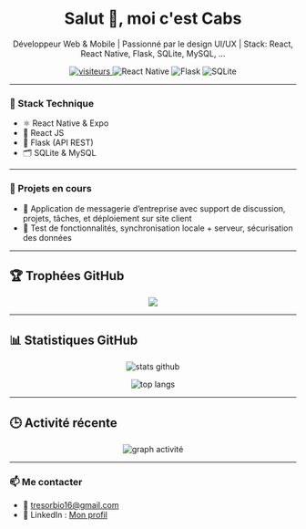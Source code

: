 <h1 align="center">Salut 👋, moi c'est Cabs</h1>

<p align="center">
  Développeur Web & Mobile | Passionné par le design UI/UX | Stack: React, React Native, Flask, SQLite, MySQL, ...
</p>

<p align="center">
  <a href="https://media4.giphy.com/media/v1.Y2lkPTc5MGI3NjExN25uc3kwNTdhaGtmbmhrZnlybHY0dncxcTc5dnR6YmZia25ldW0ybiZlcD12MV9pbnRlcm5hbF9naWZfYnlfaWQmY3Q9Zw/qgQUggAC3Pfv687qPC/giphy.gif"></a> 
</p>

<p align="center">
  <a href="https://github.com/TresorCabs">
    <img src="https://komarev.com/ghpvc/?username=TresorCabs&label=Profil%20visité&color=0e75b6&style=flat" alt="visiteurs"/>
  </a>
  <img src="https://img.shields.io/badge/React%20Native-en%20apprentissage-blueviolet?logo=react" alt="React Native"/>
  <img src="https://img.shields.io/badge/Flask-en%20cours-lightgrey?logo=flask" alt="Flask"/>
  <img src="https://img.shields.io/badge/SQLite-Backend-blue?logo=sqlite" alt="SQLite"/>
</p>

---

### 🧰 Stack Technique
- ⚛️ React Native & Expo
- 🧩 React JS
- 🐍 Flask (API REST)
- 🗂️ SQLite & MySQL


---

### 🔭 Projets en cours
- 📡 Application de messagerie d’entreprise avec support de discussion, projets, tâches, et déploiement sur site client
- 🧪 Test de fonctionnalités, synchronisation locale + serveur, sécurisation des données

---

## 🏆 Trophées GitHub

<p align="center">
  <img src="https://github-profile-trophy.vercel.app/?username=TresorCabs&theme=onedark&no-frame=true&margin-w=10" />
</p>

---

## 📊 Statistiques GitHub

<p align="center">
  <img src="https://github-readme-stats.vercel.app/api?username=TresorCabs&show_icons=true&theme=onedark&hide=issues" alt="stats github"/>
</p>

<p align="center">
  <img src="https://github-readme-stats.vercel.app/api/top-langs/?username=TresorCabs&layout=compact&langs_count=6&hide=html&theme=onedark" alt="top langs"/>
</p>

---

## 🕒 Activité récente

<p align="center">
  <img src="https://github-readme-activity-graph.vercel.app/graph?username=TresorCabs&theme=github-compact" alt="graph activité">
</p>

---

### 📫 Me contacter
- 📧 tresorbio16@gmail.com
- 💼 LinkedIn : [Mon profil](https://www.linkedin.com/in/trésor-kochele-327bb0300/)


<!--
**Tresorcabs/TresorCabs** is a ✨ _special_ ✨ repository because its `README.md` (this file) appears on your GitHub profile.

Here are some ideas to get you started:

- 🔭 I’m currently working on ...
- 🌱 I’m currently learning ...
- 👯 I’m looking to collaborate on ...
- 🤔 I’m looking for help with ...
- 💬 Ask me about ...
- 📫 How to reach me: ...
- 😄 Pronouns: ...
- ⚡ Fun fact: ...
-->
